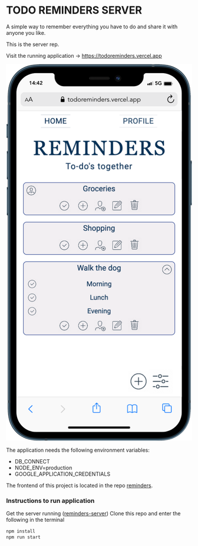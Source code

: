 # TODO REMINDERS SERVER

A simple way to remember everything you have to do and share it with anyone you like.

This is the server rep.

Visit the running application -> https://todoreminders.vercel.app

![Todo Reminders](https://github.com/philipdaveby/reminders/blob/main/assets/todoreminders_screenshot.png?raw=true)

The application needs the following environment variables:

- DB_CONNECT
- NODE_ENV=production
- GOOGLE_APPLICATION_CREDENTIALS

The frontend of this project is located in the repo [reminders](https://github.com/philipdaveby/reminders).

### Instructions to run application

Get the server running ([reminders-server](https://github.com/philipdaveby/reminders-server))
Clone this repo and enter the following in the terminal

```
npm install
npm run start
```
